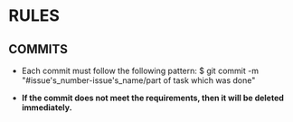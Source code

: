 # RULES

## COMMITS

- Each commit must follow the following pattern:
  $ git commit -m "#issue's_number-issue's_name/part of task which was done"

- **If the commit does not meet the requirements, then it will be deleted immediately.**
